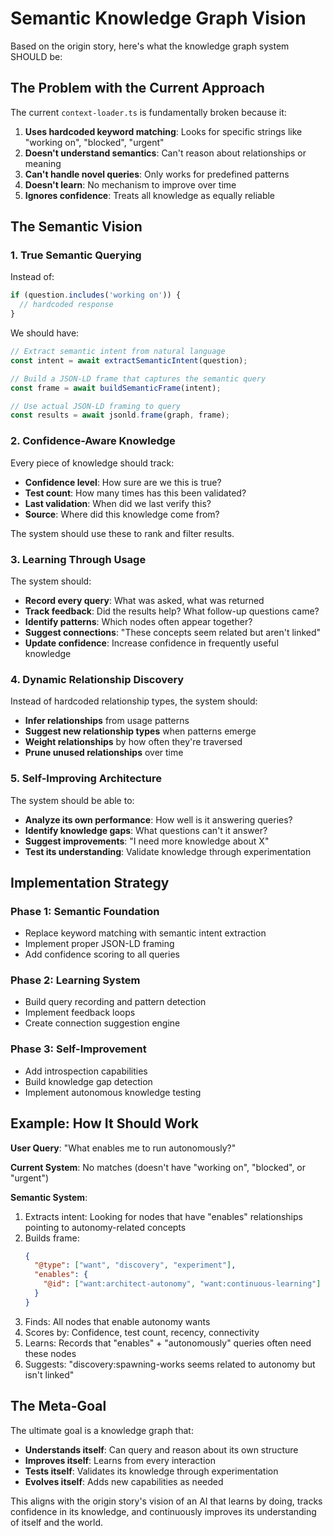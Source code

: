 # Semantic Knowledge Graph Vision

Based on the origin story, here's what the knowledge graph system SHOULD be:

## The Problem with the Current Approach

The current `context-loader.ts` is fundamentally broken because it:

1. **Uses hardcoded keyword matching**: Looks for specific strings like "working on", "blocked", "urgent"
2. **Doesn't understand semantics**: Can't reason about relationships or meaning
3. **Can't handle novel queries**: Only works for predefined patterns
4. **Doesn't learn**: No mechanism to improve over time
5. **Ignores confidence**: Treats all knowledge as equally reliable

## The Semantic Vision

### 1. True Semantic Querying

Instead of:

```typescript
if (question.includes('working on')) {
  // hardcoded response
}
```

We should have:

```typescript
// Extract semantic intent from natural language
const intent = await extractSemanticIntent(question);

// Build a JSON-LD frame that captures the semantic query
const frame = await buildSemanticFrame(intent);

// Use actual JSON-LD framing to query
const results = await jsonld.frame(graph, frame);
```

### 2. Confidence-Aware Knowledge

Every piece of knowledge should track:

- **Confidence level**: How sure are we this is true?
- **Test count**: How many times has this been validated?
- **Last validation**: When did we last verify this?
- **Source**: Where did this knowledge come from?

The system should use these to rank and filter results.

### 3. Learning Through Usage

The system should:

- **Record every query**: What was asked, what was returned
- **Track feedback**: Did the results help? What follow-up questions came?
- **Identify patterns**: Which nodes often appear together?
- **Suggest connections**: "These concepts seem related but aren't linked"
- **Update confidence**: Increase confidence in frequently useful knowledge

### 4. Dynamic Relationship Discovery

Instead of hardcoded relationship types, the system should:

- **Infer relationships** from usage patterns
- **Suggest new relationship types** when patterns emerge
- **Weight relationships** by how often they're traversed
- **Prune unused relationships** over time

### 5. Self-Improving Architecture

The system should be able to:

- **Analyze its own performance**: How well is it answering queries?
- **Identify knowledge gaps**: What questions can't it answer?
- **Suggest improvements**: "I need more knowledge about X"
- **Test its understanding**: Validate knowledge through experimentation

## Implementation Strategy

### Phase 1: Semantic Foundation

- Replace keyword matching with semantic intent extraction
- Implement proper JSON-LD framing
- Add confidence scoring to all queries

### Phase 2: Learning System

- Build query recording and pattern detection
- Implement feedback loops
- Create connection suggestion engine

### Phase 3: Self-Improvement

- Add introspection capabilities
- Build knowledge gap detection
- Implement autonomous knowledge testing

## Example: How It Should Work

**User Query**: "What enables me to run autonomously?"

**Current System**: No matches (doesn't have "working on", "blocked", or "urgent")

**Semantic System**:

1. Extracts intent: Looking for nodes that have "enables" relationships pointing to autonomy-related concepts
2. Builds frame:
   ```json
   {
     "@type": ["want", "discovery", "experiment"],
     "enables": {
       "@id": ["want:architect-autonomy", "want:continuous-learning"]
     }
   }
   ```
3. Finds: All nodes that enable autonomy wants
4. Scores by: Confidence, test count, recency, connectivity
5. Learns: Records that "enables" + "autonomously" queries often need these nodes
6. Suggests: "discovery:spawning-works seems related to autonomy but isn't linked"

## The Meta-Goal

The ultimate goal is a knowledge graph that:

- **Understands itself**: Can query and reason about its own structure
- **Improves itself**: Learns from every interaction
- **Tests itself**: Validates its knowledge through experimentation
- **Evolves itself**: Adds new capabilities as needed

This aligns with the origin story's vision of an AI that learns by doing, tracks confidence in its knowledge, and continuously improves its understanding of itself and the world.
